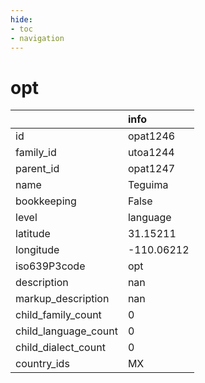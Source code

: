 ```yaml
---
hide:
- toc
- navigation
---
```

# opt
|                      | info       |
|:---------------------|:-----------|
| id                   | opat1246   |
| family_id            | utoa1244   |
| parent_id            | opat1247   |
| name                 | Teguima    |
| bookkeeping          | False      |
| level                | language   |
| latitude             | 31.15211   |
| longitude            | -110.06212 |
| iso639P3code         | opt        |
| description          | nan        |
| markup_description   | nan        |
| child_family_count   | 0          |
| child_language_count | 0          |
| child_dialect_count  | 0          |
| country_ids          | MX         |